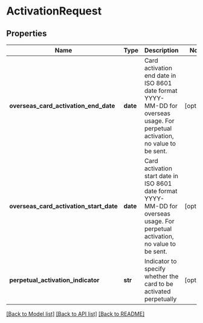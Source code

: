 # ActivationRequest

## Properties
Name | Type | Description | Notes
------------ | ------------- | ------------- | -------------
**overseas_card_activation_end_date** | **date** | Card activation end date in ISO 8601 date format YYYY-MM-DD for overseas usage. For perpetual activation, no value to be sent. | [optional] 
**overseas_card_activation_start_date** | **date** | Card activation start date in ISO 8601 date format YYYY-MM-DD for overseas usage. For perpetual activation, no value to be sent. | [optional] 
**perpetual_activation_indicator** | **str** | Indicator to specify whether the card to be activated perpetually | [optional] 

[[Back to Model list]](../README.md#documentation-for-models) [[Back to API list]](../README.md#documentation-for-api-endpoints) [[Back to README]](../README.md)

